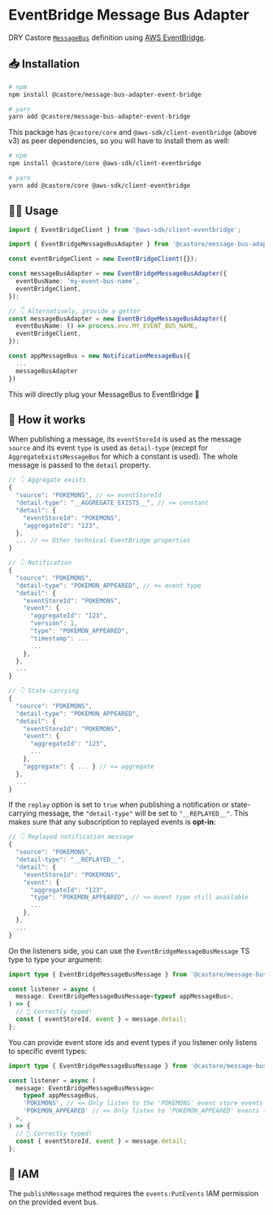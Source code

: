 # EventBridge Message Bus Adapter

DRY Castore [`MessageBus`](https://github.com/castore-dev/castore/#--messagebus) definition using [AWS EventBridge](https://aws.amazon.com/eventbridge/).

## 📥 Installation

```bash
# npm
npm install @castore/message-bus-adapter-event-bridge

# yarn
yarn add @castore/message-bus-adapter-event-bridge
```

This package has `@castore/core` and `@aws-sdk/client-eventbridge` (above v3) as peer dependencies, so you will have to install them as well:

```bash
# npm
npm install @castore/core @aws-sdk/client-eventbridge

# yarn
yarn add @castore/core @aws-sdk/client-eventbridge
```

## 👩‍💻 Usage

```ts
import { EventBridgeClient } from '@aws-sdk/client-eventbridge';

import { EventBridgeMessageBusAdapter } from '@castore/message-bus-adapter-event-bridge';

const eventBridgeClient = new EventBridgeClient({});

const messageBusAdapter = new EventBridgeMessageBusAdapter({
  eventBusName: 'my-event-bus-name',
  eventBridgeClient,
});

// 👇 Alternatively, provide a getter
const messageBusAdapter = new EventBridgeMessageBusAdapter({
  eventBusName: () => process.env.MY_EVENT_BUS_NAME,
  eventBridgeClient,
});

const appMessageBus = new NotificationMessageBus({
  ...
  messageBusAdapter
})
```

This will directly plug your MessageBus to EventBridge 🙌

## 🤔 How it works

When publishing a message, its `eventStoreId` is used as the message `source` and its event `type` is used as `detail-type` (except for `AggregateExistsMessageBus` for which a constant is used). The whole message is passed to the `detail` property.

```ts
// 👇 Aggregate exists
{
  "source": "POKEMONS", // <= eventStoreId
  "detail-type": "__AGGREGATE_EXISTS__", // <= constant
  "detail": {
    "eventStoreId": "POKEMONS",
    "aggregateId": "123",
  },
  ... // <= Other technical EventBridge properties
}
```

```ts
// 👇 Notification
{
  "source": "POKEMONS",
  "detail-type": "POKEMON_APPEARED", // <= event type
  "detail": {
    "eventStoreId": "POKEMONS",
    "event": {
      "aggregateId": "123",
      "version": 1,
      "type": "POKEMON_APPEARED",
      "timestamp": ...
      ...
    },
  },
  ...
}
```

```ts
// 👇 State-carrying
{
  "source": "POKEMONS",
  "detail-type": "POKEMON_APPEARED",
  "detail": {
    "eventStoreId": "POKEMONS",
    "event": {
      "aggregateId": "123",
      ...
    },
    "aggregate": { ... } // <= aggregate
  },
  ...
}
```

If the `replay` option is set to `true` when publishing a notification or state-carrying message, the `"detail-type"` will be set to `"__REPLAYED__"`. This makes sure that any subscription to replayed events is **opt-in**:

```ts
// 👇 Replayed notification message
{
  "source": "POKEMONS",
  "detail-type": "__REPLAYED__",
  "detail": {
    "eventStoreId": "POKEMONS",
    "event": {
      "aggregateId": "123",
      "type": "POKEMON_APPEARED", // <= event type still available
      ...
    },
  },
  ...
}
```

On the listeners side, you can use the `EventBridgeMessageBusMessage` TS type to type your argument:

```ts
import type { EventBridgeMessageBusMessage } from '@castore/message-bus-adapter-event-bridge';

const listener = async (
  message: EventBridgeMessageBusMessage<typeof appMessageBus>,
) => {
  // 🙌 Correctly typed!
  const { eventStoreId, event } = message.detail;
};
```

You can provide event store ids and event types if you listener only listens to specific event types:

```ts
import type { EventBridgeMessageBusMessage } from '@castore/message-bus-adapter-event-bridge';

const listener = async (
  message: EventBridgeMessageBusMessage<
    typeof appMessageBus,
    'POKEMONS', // <= Only listen to the 'POKEMONS' event store events (optional)
    'POKEMON_APPEARED' // <= Only listen to 'POKEMON_APPEARED' events (optional)
  >,
) => {
  // 🙌 Correctly typed!
  const { eventStoreId, event } = message.detail;
};
```

## 🔑 IAM

The `publishMessage` method requires the `events:PutEvents` IAM permission on the provided event bus.
